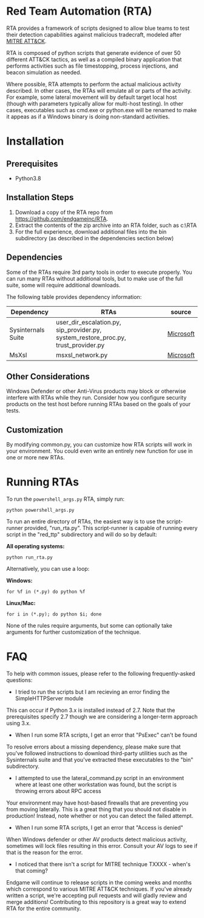 # Red Team Automation (RTA)

RTA provides a framework of scripts designed to allow blue teams to test their detection capabilities against malicious tradecraft, modeled after [MITRE ATT&CK](https://attack.mitre.org/wiki/ATT&CK_Matrix).

RTA is composed of python scripts that generate evidence of over 50 different ATT&CK tactics, as well as a compiled binary application that performs activities such as file timestopping, process injections, and beacon simulation as needed.

Where possible, RTA attempts to perform the actual malicious activity described. In other cases, the RTAs will emulate all or parts of the activity. For example, some lateral movement will by default target local host (though with parameters typically allow for multi-host testing).  In other cases, executables such as cmd.exe or python.exe will be renamed to make it appeas as if a Windows binary is doing non-standard activities.

# Installation

## Prerequisites
 * Python3.8


## Installation Steps
1) Download a copy of the RTA repo from https://github.com/endgameinc/RTA.
2) Extract the contents of the zip archive into an RTA folder, such as c:\RTA  
3) For the full experience, download additional files into the bin subdirectory (as described in the dependencies section below)

## Dependencies
Some of the RTAs require 3rd party tools in order to execute properly. You can run many RTAs without additional tools, but to make use of the full suite, some will require additional downloads.

The following table provides dependency information:

| Dependency | RTAs | source |
| ---        | ---  | ---    |
| Sysinternals Suite | user_dir_escalation.py, sip_provider.py, system_restore_proc.py, trust_provider.py | [Microsoft](https://docs.microsoft.com/en-us/sysinternals/downloads/sysinternals-suite) |
| MsXsl              | msxsl_network.py | [Microsoft](https://www.microsoft.com/en-us/download/details.aspx?id=21714) |


## Other Considerations
Windows Defender or other Anti-Virus products may block or otherwise interfere with RTAs while they run. Consider how you configure security products on the test host before running RTAs based on the goals of your tests.

## Customization
By modifying common.py, you can customize how RTA scripts will work in your environment. You could even write an entirely new function for use in one or more new RTAs.

# Running RTAs
To run the `powershell_args.py` RTA, simply run:
```commandline
python powershell_args.py
```

To run an entire directory of RTAs, the easiest way is to use the script-runner provided, "run_rta.py". This script-runner is capable of running every script in the "red_ttp" subdirectory and will do so by default:

**All operating systems:**
```commandline
python run_rta.py
```

Alternatively, you can use a loop:

**Windows:**
```commandline
for %f in (*.py) do python %f
```

**Linux/Mac:**
```commandline
for i in (*.py); do python $i; done
```

None of the rules require arguments, but some can optionally take arguments for further customization of the technique.

# FAQ
To help with common issues, please refer to the following frequently-asked questions:

* I tried to run the scripts but I am recieving an error finding the SimpleHTTPServer module

This can occur if Python 3.x is installed instead of 2.7. Note that the prerequisites specify 2.7 though we are considering a longer-term approach using 3.x.

* When I run some RTA scripts, I get an error that "PsExec" can't be found

To resolve errors about a missing dependency, please make sure that you've followed instructions to download third-party utilities such as the Sysinternals suite and that you've extracted these executables to the "bin" subdirectory.

* I attempted to use the lateral_command.py script in an environment where at least one other workstation was found, but the script is throwing errors about RPC access

Your environment may have host-based firewalls that are preventing you from moving laterally. This is a great thing that you should not disable in production! Instead, note whether or not you can detect the failed attempt.

* When I run some RTA scripts, I get an error that "Access is denied"

When Windows defender or other AV products detect malicious activity, sometimes will lock files resulting in this error. Consult your AV logs to see if that is the reason for the error.
 
* I noticed that there isn't a script for MITRE technique TXXXX - when's that coming?
 
Endgame will continue to release scripts in the coming weeks and months which correspond to various MITRE ATT&CK techniques. If you've already written a script, we're accepting pull requests and will gladly review and merge additions! Contributing to this repository is a great way to extend RTA for the entire community.

